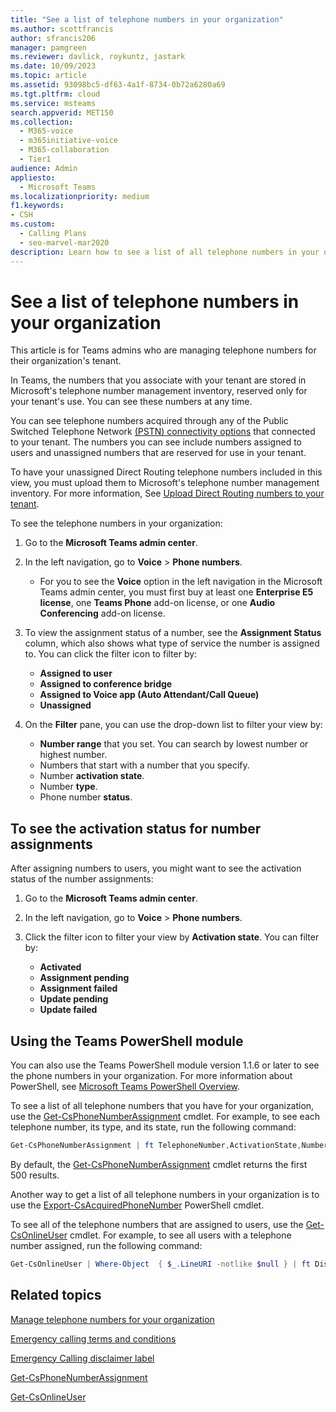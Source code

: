 ```yaml
---
title: "See a list of telephone numbers in your organization"
ms.author: scottfrancis
author: sfrancis206
manager: pamgreen
ms.reviewer: davlick, roykuntz, jastark
ms.date: 10/09/2023
ms.topic: article
ms.assetid: 93098bc5-df63-4a1f-8734-0b72a6280a69
ms.tgt.pltfrm: cloud
ms.service: msteams
search.appverid: MET150
ms.collection: 
  - M365-voice
  - m365initiative-voice
  - M365-collaboration
  - Tier1
audience: Admin
appliesto: 
  - Microsoft Teams
ms.localizationpriority: medium
f1.keywords:
- CSH
ms.custom: 
  - Calling Plans
  - seo-marvel-mar2020
description: Learn how to see a list of all telephone numbers in your organization and all numbers that are assigned to users or unassigned.
---
```


# See a list of telephone numbers in your organization

This article is for Teams admins who are managing telephone numbers for their organization's tenant.

In Teams, the numbers that you associate with your tenant are stored in Microsoft's telephone number management inventory, reserved only for your tenant's use. You can see these numbers at any time.

You can see telephone numbers acquired through any of the Public Switched Telephone Network [(PSTN) connectivity options](pstn-connectivity.md) that connected to your tenant. The numbers you can see include numbers assigned to users and unassigned numbers that are reserved for use in your tenant.

To have your unassigned Direct Routing telephone numbers included in this view, you must upload them to Microsoft's telephone number management inventory. For more information, See [Upload Direct Routing numbers to your tenant](direct-routing-enable-users.md#upload-direct-routing-numbers-to-your-tenant).

To see the telephone numbers in your organization:

1. Go to the **Microsoft Teams admin center**.

2. In the left navigation, go to **Voice** > **Phone numbers**.

   - For you to see the **Voice** option in the left navigation in the Microsoft Teams admin center, you must first buy at least one **Enterprise E5 license**, one **Teams Phone** add-on license, or one **Audio Conferencing** add-on license.

3. To view the assignment status of a number, see the **Assignment Status** column, which also shows what type of service the number is assigned to. You can click the filter icon to filter by:

   - **Assigned to user**
   - **Assigned to conference bridge** 
   - **Assigned to Voice app (Auto Attendant/Call Queue)**
   - **Unassigned**

4. On the **Filter** pane, you can use the drop-down list to filter your view by:

   - **Number range** that you set. You can search by lowest number or highest number.
   - Numbers that start with a number that you specify.
   - Number **activation state**.
   - Number **type**.
   - Phone number **status**.

## To see the activation status for number assignments

After assigning numbers to users, you might want to see the activation status of the number assignments:
  
1. Go to the **Microsoft Teams admin center**.

2. In the left navigation, go to **Voice** > **Phone numbers**.

3. Click the filter icon to filter your view by **Activation state**. You can filter by:

   - **Activated**
   - **Assignment pending**
   - **Assignment failed**
   - **Update pending**
   - **Update failed**

## Using the Teams PowerShell module

You can also use the Teams PowerShell module version 1.1.6 or later to see the phone numbers in your organization. For more information about PowerShell, see [Microsoft Teams PowerShell Overview](teams-powershell-overview.md).

To see a list of all telephone numbers that you have for your organization, use the [Get-CsPhoneNumberAssignment](/powershell/module/teams/get-csphonenumberassignment) cmdlet. For example, to see each telephone number, its type, and its state, run the following command:

```PowerShell
Get-CsPhoneNumberAssignment | ft TelephoneNumber,ActivationState,NumberType
```

By default, the [Get-CsPhoneNumberAssignment](/powershell/module/teams/get-csphonenumberassignment) cmdlet returns the first 500 results.

Another way to get a list of all telephone numbers in your organization is to use the [Export-CsAcquiredPhoneNumber](/powershell/module/teams/export-csacquiredphonenumber) PowerShell cmdlet.

To see all of the telephone numbers that are assigned to users, use the [Get-CsOnlineUser](/powershell/module/teams/get-csonlineuser) cmdlet. For example, to see all users with a telephone number assigned, run the following command:

```PowerShell
Get-CsOnlineUser | Where-Object  { $_.LineURI -notlike $null } | ft DisplayName,UserPrincipalName,LineURI
```

## Related topics

[Manage telephone numbers for your organization](manage-phone-numbers-landing-page.md)

[Emergency calling terms and conditions](./emergency-calling-terms-and-conditions.md)

[Emergency Calling disclaimer label](https://download.microsoft.com/download/9/9/0/990e24c1-eb49-4b52-9306-dbd4c864ed91/emergency-calling-label-(en-us)-(v.1.0).zip)

[Get-CsPhoneNumberAssignment](/powershell/module/teams/get-csphonenumberassignment)
  
[Get-CsOnlineUser](/powershell/module/teams/get-csonlineuser)
